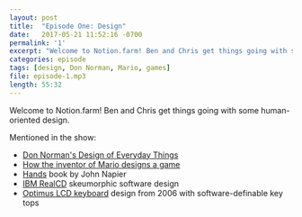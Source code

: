```yaml
---
layout: post
title:  "Episode One: Design"
date:   2017-05-21 11:52:16 -0700
permalink: '1'
excerpt: "Welcome to Notion.farm! Ben and Chris get things going with some human-oriented design."
categories: episode
tags: [design, Don Norman, Mario, games]
file: episode-1.mp3
length: 55:32
---
```


<script>
  loadJSDeferred('/audiojs/audio.min.js', function() {
    audiojs.events.ready(function() {
      var as = audiojs.createAll();
    });
  });
</script>

<audio src="audio/{{ page.file }}" preload="auto"></audio>
<p></p>

Welcome to Notion.farm! Ben and Chris get things going with some human-oriented design.

Mentioned in the show:
* [Don Norman's Design of Everyday Things][design-book]
* [How the inventor of Mario designs a game][mario-designer]
* [Hands][hands-napier] book by John Napier
* [IBM RealCD][ibm-realcd] skeumorphic software design
* [Optimus LCD keyboard][lcd-keyboard] design from 2006 with software-definable key tops


[design-book]: https://en.wikipedia.org/wiki/The_Design_of_Everyday_Things
[mario-designer]: https://www.youtube.com/watch?v=K-NBcP0YUQI
[hands-napier]: https://www.goodreads.com/book/show/1082840.Hands
[ibm-realcd]: http://hallofshame.gp.co.at/realcd.htm
[lcd-keyboard]: http://www.artlebedev.com/optimus/
